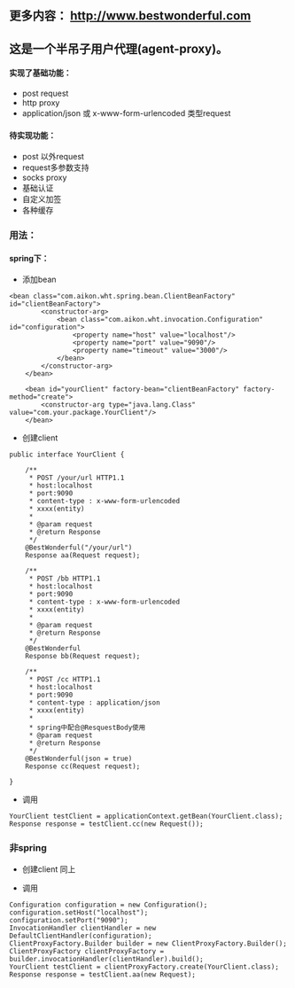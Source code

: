 ## 更多内容： <http://www.bestwonderful.com>

## 这是一个半吊子用户代理(agent-proxy)。


#### 实现了基础功能：
* post request
* http proxy
* application/json 或 x-www-form-urlencoded 类型request

#### 待实现功能：
* post 以外request
* request多参数支持
* socks proxy
* 基础认证
* 自定义加签
* 各种缓存

### 用法：
#### spring下：

+ 添加bean
~~~
<bean class="com.aikon.wht.spring.bean.ClientBeanFactory" id="clientBeanFactory">
        <constructor-arg>
            <bean class="com.aikon.wht.invocation.Configuration" id="configuration">
                <property name="host" value="localhost"/>
                <property name="port" value="9090"/>
                <property name="timeout" value="3000"/>
            </bean>
        </constructor-arg>
    </bean>

    <bean id="yourClient" factory-bean="clientBeanFactory" factory-method="create">
        <constructor-arg type="java.lang.Class" value="com.your.package.YourClient"/>
    </bean>
~~~    

+ 创建client
```
public interface YourClient {

    /**
     * POST /your/url HTTP1.1
     * host:localhost
     * port:9090
     * content-type : x-www-form-urlencoded
     * xxxx(entity)
     * 
     * @param request
     * @return Response
     */
    @BestWonderful("/your/url")
    Response aa(Request request);

    /**
     * POST /bb HTTP1.1
     * host:localhost
     * port:9090
     * content-type : x-www-form-urlencoded
     * xxxx(entity)
     *
     * @param request
     * @return Response
     */
    @BestWonderful
    Response bb(Request request);

    /**
     * POST /cc HTTP1.1
     * host:localhost
     * port:9090
     * content-type : application/json
     * xxxx(entity)
     *
     * spring中配合@ResquestBody使用
     * @param request
     * @return Response
     */
    @BestWonderful(json = true)
    Response cc(Request request);

}
```

+ 调用
```
YourClient testClient = applicationContext.getBean(YourClient.class);
Response response = testClient.cc(new Request());
```

### 非spring
+ 创建client
同上

+ 调用
```
Configuration configuration = new Configuration();
configuration.setHost("localhost");
configuration.setPort("9090");
InvocationHandler clientHandler = new DefaultClientHandler(configuration);
ClientProxyFactory.Builder builder = new ClientProxyFactory.Builder();
ClientProxyFactory clientProxyFactory = builder.invocationHandler(clientHandler).build();
YourClient testClient = clientProxyFactory.create(YourClient.class);
Response response = testClient.aa(new Request);
```

